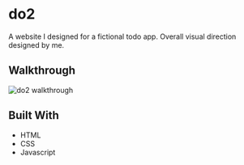 # do2

A website I designed for a fictional todo app. Overall visual direction designed by me.


## Walkthrough
![do2 walkthrough](https://github.com/wenleeqc/do2/blob/edc2906b052739116d740a92667f93288cecead5/do2.gif)

## Built With
- HTML
- CSS
- Javascript
